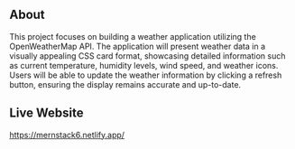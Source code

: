 ## About
This project focuses on building a weather application utilizing the OpenWeatherMap API. The application will present weather data in a visually appealing CSS card format, showcasing detailed information such as current temperature, humidity levels, wind speed, and weather icons. Users will be able to update the weather information by clicking a refresh button, ensuring the display remains accurate and up-to-date.

## Live Website
https://mernstack6.netlify.app/
